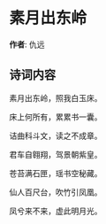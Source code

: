 # 素月出东岭

**作者**: 仇远

## 诗词内容

素月出东岭，照我白玉床。

床上何所有，累累书一囊。

诘曲科斗文，读之不成章。

君车自翱翔，驾景朝紫皇。

苍苔满石匣，瑶书空秘藏。

仙人百尺台，吹竹引凤凰。

凤兮来不来，虚此明月光。

